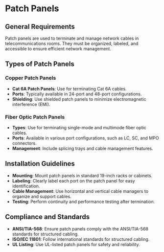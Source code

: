 # Patch Panels

## General Requirements
Patch panels are used to terminate and manage network cables in telecommunications rooms. They must be organized, labeled, and accessible to ensure efficient network management.

## Types of Patch Panels
### Copper Patch Panels
- **Cat 6A Patch Panels**: Use for terminating Cat 6A cables.
- **Ports**: Typically available in 24-port and 48-port configurations.
- **Shielding**: Use shielded patch panels to minimize electromagnetic interference (EMI).

### Fiber Optic Patch Panels
- **Types**: Use for terminating single-mode and multimode fiber optic cables.
- **Ports**: Available in various port configurations, such as LC, SC, and MPO connectors.
- **Management**: Include splicing trays and cable management features.

## Installation Guidelines
- **Mounting**: Mount patch panels in standard 19-inch racks or cabinets.
- **Labeling**: Clearly label each port on the patch panel for easy identification.
- **Cable Management**: Use horizontal and vertical cable managers to organize and support cables.
- **Testing**: Perform continuity and performance testing after termination.

## Compliance and Standards
- **ANSI/TIA-568**: Ensure patch panels comply with the ANSI/TIA-568 standards for structured cabling.
- **ISO/IEC 11801**: Follow international standards for structured cabling.
- **UL Listing**: Use UL-listed patch panels for safety and reliability.
